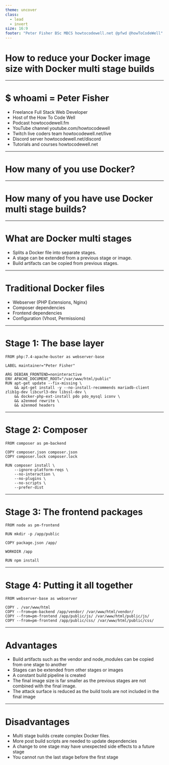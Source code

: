 ```yaml
---
theme: uncover
class:
  - lead
  - invert
size: 16:9
footer: "Peter Fisher BSc MBCS howtocodewell.net @pfwd @howToCodeWell"
---
```


# How to reduce your Docker image size with Docker multi stage builds

---

# $ whoami = Peter Fisher
- Freelance Full Stack Web Developer
- Host of the How To Code Well
- Podcast howtocodewell.fm
- YouTube channel youtube.com/howtocodewell
- Twitch live coders team howtocodewell.net/live
- Discord server howtocodewell.net/discord
- Tutorials and courses howtocodewell.net

---

# How many of you use Docker?

---

# How many of you have use Docker multi stage builds?

---

# What are Docker multi stages

- Splits a Docker file into separate stages.
- A stage can be extended from a previous stage or image.
- Build artifacts can be copied from previous stages.

---

# Traditional Docker files

- Webserver (PHP Extensions, Nginx)
- Composer dependencies
- Frontend dependencies
- Configuration (Vhost, Permissions)

---

# Stage 1: The base layer

```
FROM php:7.4-apache-buster as webserver-base

LABEL maintainer="Peter Fisher"

ARG DEBIAN_FRONTEND=noninteractive
ENV APACHE_DOCUMENT_ROOT="/var/www/html/public"
RUN apt-get update --fix-missing \
    && apt-get install -y --no-install-recommends mariadb-client zlib1g-dev libcurl3-dev libssl-dev \
    && docker-php-ext-install pdo pdo_mysql iconv \
    && a2enmod rewrite \
    && a2enmod headers
```
---

# Stage 2: Composer

```
FROM composer as pm-backend

COPY composer.json composer.json
COPY composer.lock composer.lock

RUN composer install \
    --ignore-platform-reqs \
    --no-interaction \
    --no-plugins \
    --no-scripts \
    --prefer-dist
```

---

# Stage 3: The frontend packages

```
FROM node as pm-frontend

RUN mkdir -p /app/public

COPY package.json /app/

WORKDIR /app

RUN npm install
```

---

# Stage 4: Putting it all together

```
FROM webserver-base as webserver

COPY . /var/www/html
COPY --from=pm-backend /app/vendor/ /var/www/html/vendor/
COPY --from=pm-frontend /app/public/js/ /var/www/html/public/js/
COPY --from=pm-frontend /app/public/css/ /var/www/html/public/css/
```

---

# Advantages

- Build artifacts such as the vendor and node_modules can be copied from one stage to another
- Stages can be extended from other stages or images
- A constant build pipeline is created
- The final image size is far smaller as the previous stages are not combined with the final image.
- The attack surface is reduced as the build tools are not included in the final image

---

# Disadvantages
- Multi stage builds create complex Docker files.
- More post build scripts are needed to update dependencies
- A change to one stage may have unexpected side effects to a future stage
- You cannot run the last stage before the first stage